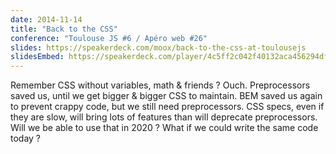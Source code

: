 ```yaml
---
date: 2014-11-14
title: "Back to the CSS"
conference: "Toulouse JS #6 / Apéro web #26"
slides: https://speakerdeck.com/moox/back-to-the-css-at-toulousejs
slidesEmbed: https://speakerdeck.com/player/4c5ff2c042f40132aca456294df362d1?title=false
---
```


Remember CSS without variables, math & friends ? Ouch. Preprocessors saved us,
until we get bigger & bigger CSS to maintain. BEM saved us again to prevent
crappy code, but we still need preprocessors. CSS specs, even if they are slow,
will bring lots of features than will deprecate preprocessors. Will we be able
to use that in 2020 ? What if we could write the same code today ?
